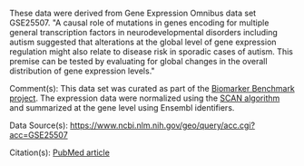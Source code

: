 These data were derived from Gene Expression Omnibus data set GSE25507. "A causal role of mutations in genes encoding for multiple general transcription factors in neurodevelopmental disorders including autism suggested that alterations at the global level of gene expression regulation might also relate to disease risk in sporadic cases of autism. This premise can be tested by evaluating for global changes in the overall distribution of gene expression levels."

Comment(s): This data set was curated as part of the [Biomarker Benchmark project](https://osf.io/ssk3t/). The expression data were normalized using the [SCAN algorithm](https://bioconductor.org/packages/release/bioc/html/SCAN.UPC.html) and summarized at the gene level using Ensembl identifiers.

Data Source(s): https://www.ncbi.nlm.nih.gov/geo/query/acc.cgi?acc=GSE25507

Citation(s): [PubMed article](https://www.ncbi.nlm.nih.gov/pubmed/21379579)
